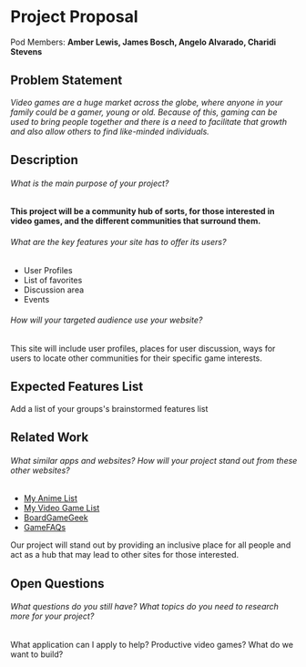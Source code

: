 # Project Proposal

Pod Members: **Amber Lewis, James Bosch, Angelo Alvarado, Charidi Stevens**

## Problem Statement

*Video games are a huge market across the globe, where anyone in your family could be a gamer, young or old. Because of this, gaming can be used to bring people together and there is a need to facilitate that growth and also allow others to find like-minded individuals.*

## Description

###### What is the main purpose of your project? 

**This project will be a community hub of sorts, for those interested in video games, and the different communities that surround them.**

###### What are the key features your site has to offer its users? 

- User Profiles
- List of favorites
- Discussion area
- Events

###### How will your targeted audience use your website?

This site will include user profiles, places for user discussion, ways for users to locate other communities for their specific game interests.

## Expected Features List

Add a list of your groups's brainstormed features list

## Related Work

###### What similar apps and websites? How will your project stand out from these other websites?

- <a href="https://myanimelist.net/">My Anime List</a> 
- <a href="https://myvideogamelist.com/">My Video Game List</a>
- <a href="https://boardgamegeek.com/">BoardGameGeek</a>
- <a href="https://gamefaqs.gamespot.com/">GameFAQs</a>

Our project will stand out by providing an inclusive place for all people and act as a hub that may lead to other sites for those interested.

## Open Questions

###### What questions do you still have? What topics do you need to research more for your project?

What application can I apply to help?
Productive video games?
What do we want to build?

